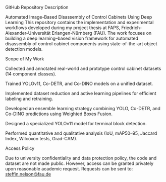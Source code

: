 GitHub Repository Description

Automated Image-Based Disassembly of Control Cabinets Using Deep Learning
This repository contains the implementation and experimental workflows developed during my project thesis at FAPS, Friedrich-Alexander-Universität Erlangen-Nürnberg (FAU).
The work focuses on building a deep learning–based vision framework for automated disassembly of control cabinet components using state-of-the-art object detection models.

Scope of My Work

Collected and annotated real-world and prototype control cabinet datasets (14 component classes).

Trained YOLOv11, Co-DETR, and Co-DINO models on a unified dataset.

Implemented dataset reduction and active learning pipelines for efficient labeling and retraining.

Developed an ensemble learning strategy combining YOLO, Co-DETR, and Co-DINO predictions using Weighted Boxes Fusion.

Designed a specialized YOLOv11 model for terminal block detection.

Performed quantitative and qualitative analysis (IoU, mAP50–95, Jaccard Index, Wilcoxon tests, Grad-CAM).

Access Policy

Due to university confidentiality and data protection policy, the code and dataset are not made public.
However, access can be granted privately upon reasonable academic request.
Requests can be sent to: steffin.nelson@fau.de
